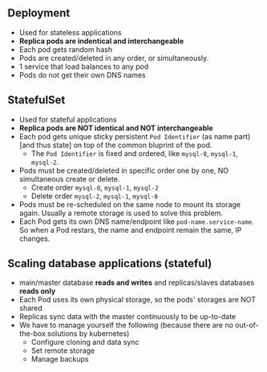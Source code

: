 ## Deployment
- Used for stateless applications
- **Replica pods are indentical and interchangeable**
- Each pod gets random hash
- Pods are created/deleted in any order, or simultaneously.
- 1 service that load balances to any pod
- Pods do not get their own DNS names

## StatefulSet
- Used for stateful applications
- **Replica pods are NOT identical and NOT interchangeable**
- Each pod gets unique sticky persistent `Pod Identifier` (as name part) [and thus state] on top of the common bluprint of the pod.
  - The `Pod Identifier` is fixed and ordered, like `mysql-0`, `mysql-1`, `mysql-2`. 
- Pods must be created/deleted in specific order one by one, NO simultaneous create or delete.
  - Create order `mysql-0`, `mysql-1`, `mysql-2`
  - Delete order `mysql-2`, `mysql-1`, `mysql-0`
- Pods must be re-scheduled on the same node to mount its storage again. Usually a remote storage is used to solve this problem.
- Each Pod gets its own DNS name/endpoint like `pod-name.service-name`. So when a Pod restars, the name and endpoint remain the same, IP changes.

## Scaling database applications (stateful)

- main/master database **reads and writes** and replicas/slaves databases **reads only**
- Each Pod uses its own physical storage, so the pods' storages are NOT shared
- Replicas sync data with the master continuously to be up-to-date
- We have to manage yourself the following (because there are no out-of-the-box solutions by kubernetes)
  - Configure cloning and data sync
  - Set remote storage
  - Manage backups
